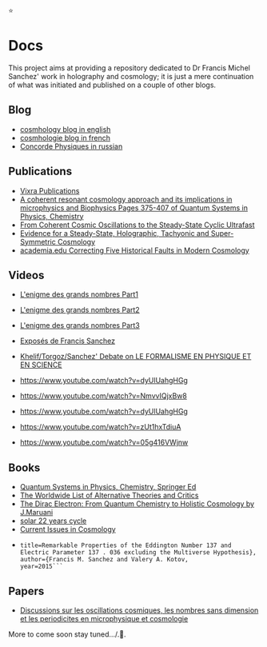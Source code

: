 :star:

# Docs

This project aims at providing a repository dedicated to Dr Francis Michel Sanchez' work in holography and cosmology; it is just a mere continuation of what was initiated and published on a couple of other blogs.

## Blog
* [cosmhology blog in english](https://cosmhology.blogspot.com/)
* [cosmhologie blog in french](https://cosmhologie.blogspot.com/)
* [Concorde Physiques in russian ](http://concorde-physiques.blogspot.com/)

## Publications
* [Vixra Publications](vixra.org/author/francis_m_sanchez)
* [A coherent resonant cosmology approach and its implications in microphysics and Biophysics Pages 375-407 of Quantum Systems in Physics, Chemistry](https://www.springer.com/fr/book/9783319502540?token=gbgen&wt_mc=GoogleBooks.GoogleBooks.3.EN#)
* [From Coherent Cosmic Oscillations to the Steady-State Cyclic Ultrafast](http://rxiv.org/abs/1401.0228)
* [Evidence for a Steady-State, Holographic, Tachyonic and Super-Symmetric Cosmology](https://www.researchgate.net/publication/267430152_Evidence_for_a_Steady-State_Holographic_Tachyonic_and_Super-Symmetric_Cosmology)
* [academia.edu Correcting Five Historical Faults in Modern Cosmology](http://www.academia.edu/30843365/Correcting_Five_Historical_Faults_in_Modern_Cosmology)

## Videos

* [L'enigme des grands nombres Part1](https://www.youtube.com/watch?v=ev_eIqLtK8s)
* [L'enigme des grands nombres Part2](https://www.youtube.com/watch?v=i4w392nYqns)
* [L'enigme des grands nombres Part3](https://www.youtube.com/watch?v=b4WvI0yVXnE)
* [Exposés de Francis Sanchez](https://www.youtube.com/playlist?list=PLQXUNrzoAeFbmfHo3jgWzzExlVoBn2JUw)
* [Khelif/Torgoz/Sanchez' Debate on LE FORMALISME EN PHYSIQUE ET EN SCIENCE](https://www.youtube.com/watch?v=TEK2hCI2we0)

* https://www.youtube.com/watch?v=dyUlUahgHGg
* https://www.youtube.com/watch?v=NmvvIQjxBw8
* https://www.youtube.com/watch?v=dyUlUahgHGg
* https://www.youtube.com/watch?v=zUt1hxTdiuA
* https://www.youtube.com/watch?v=05g416VWjnw

## Books

* [Quantum Systems in Physics, Chemistry, Springer Ed](https://www.amazon.com/gp/search?index=books&linkCode=qs&keywords=9783319502557)
* [The Worldwide List of Alternative Theories and Critics](https://books.google.com/books?isbn=2902425171)
* [The Dirac Electron: From Quantum Chemistry to Holistic Cosmology by J.Maruani](https://onlinelibrary.wiley.com/doi/abs/10.1002/jccs.201500374#)
* [solar 22 years cycle](https://link.springer.com/article/10.1007%2Fs10509-016-2985-8)
* [Current Issues in Cosmology](https://www.cambridge.org/gb/academic/subjects/physics/cosmology-relativity-and-gravitation/current-issues-cosmology?format=HB&isbn=9780521858984)
* ```@inproceedings{Sanchez2015RemarkablePO,
  title=Remarkable Properties of the Eddington Number 137 and Electric Parameter 137 . 036 excluding the Multiverse Hypothesis},
  author={Francis M. Sanchez and Valery A. Kotov,
  year=2015```
## Papers
* [Discussions sur les oscillations cosmiques, les nombres sans dimension et les periodicites en microphysique et cosmologie](https://lempel.pagesperso-orange.fr/occ_cdf.pdf)

More to come soon stay tuned.../.:stars:.
